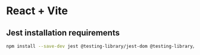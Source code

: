# React + Vite



## Jest installation requirements
```bash
npm install --save-dev jest @testing-library/jest-dom @testing-library/react @testing-library/user-event babel-jest @babel/preset-env @babel/preset-react vite-plugin-testing babel-plugin-transform-import-meta jest-environment-jsdom eslint-plugin-jest jest-fetch-mock history
```